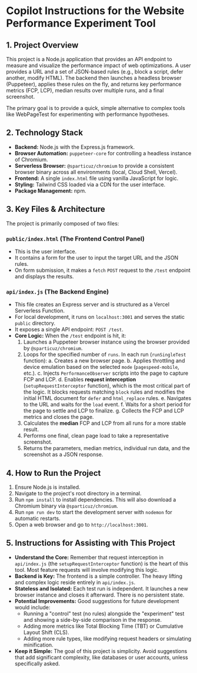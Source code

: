 # Copilot Instructions for the Website Performance Experiment Tool

## 1. Project Overview

This project is a Node.js application that provides an API endpoint to measure and visualize the performance impact of web optimizations. A user provides a URL and a set of JSON-based rules (e.g., block a script, defer another, modify HTML). The backend then launches a headless browser (Puppeteer), applies these rules on the fly, and returns key performance metrics (FCP, LCP), median results over multiple runs, and a final screenshot.

The primary goal is to provide a quick, simple alternative to complex tools like WebPageTest for experimenting with performance hypotheses.

## 2. Technology Stack

* **Backend:** Node.js with the Express.js framework.
* **Browser Automation:** `puppeteer-core` for controlling a headless instance of Chromium.
* **Serverless Browser:** `@sparticuz/chromium` to provide a consistent browser binary across all environments (local, Cloud Shell, Vercel).
* **Frontend:** A single `index.html` file using vanilla JavaScript for logic.
* **Styling:** Tailwind CSS loaded via a CDN for the user interface.
* **Package Management:** npm.

## 3. Key Files & Architecture

The project is primarily composed of two files:

### `public/index.html` (The Frontend Control Panel)

* This is the user interface.
* It contains a form for the user to input the target URL and the JSON rules.
* On form submission, it makes a `fetch` `POST` request to the `/test` endpoint and displays the results.

### `api/index.js` (The Backend Engine)

* This file creates an Express server and is structured as a Vercel Serverless Function.
* For local development, it runs on `localhost:3001` and serves the static `public` directory.
* It exposes a single API endpoint: `POST /test`.
* **Core Logic:** When the `/test` endpoint is hit, it:
    1.  Launches a Puppeteer browser instance using the browser provided by `@sparticuz/chromium`.
    2.  Loops for the specified number of `runs`. In each run (`runSingleTest` function):
        a. Creates a new browser page.
        b. Applies throttling and device emulation based on the selected `mode` (`pagespeed-mobile`, etc.).
        c. Injects `PerformanceObserver` scripts into the page to capture FCP and LCP.
        d. Enables **request interception** (`setupRequestInterceptor` function), which is the most critical part of the logic. It blocks requests matching `block` rules and modifies the initial HTML document for `defer` and `html_replace` rules.
        e. Navigates to the URL and waits for the `load` event.
        f. Waits for a short period for the page to settle and LCP to finalize.
        g. Collects the FCP and LCP metrics and closes the page.
    3.  Calculates the **median** FCP and LCP from all runs for a more stable result.
    4.  Performs one final, clean page load to take a representative screenshot.
    5.  Returns the parameters, median metrics, individual run data, and the screenshot as a JSON response.

## 4. How to Run the Project

1.  Ensure Node.js is installed.
2.  Navigate to the project's root directory in a terminal.
3.  Run `npm install` to install dependencies. This will also download a Chromium binary via `@sparticuz/chromium`.
4.  Run `npm run dev` to start the development server with `nodemon` for automatic restarts.
5.  Open a web browser and go to `http://localhost:3001`.

## 5. Instructions for Assisting with This Project

* **Understand the Core:** Remember that request interception in `api/index.js` (the `setupRequestInterceptor` function) is the heart of this tool. Most feature requests will involve modifying this logic.
* **Backend is Key:** The frontend is a simple controller. The heavy lifting and complex logic reside entirely in `api/index.js`.
* **Stateless and Isolated:** Each test run is independent. It launches a new browser instance and closes it afterward. There is no persistent state.
* **Potential Improvements:** Good suggestions for future development would include:
    * Running a "control" test (no rules) alongside the "experiment" test and showing a side-by-side comparison in the response.
    * Adding more metrics like Total Blocking Time (TBT) or Cumulative Layout Shift (CLS).
    * Adding more rule types, like modifying request headers or simulating minification.
* **Keep it Simple:** The goal of this project is simplicity. Avoid suggestions that add significant complexity, like databases or user accounts, unless specifically asked.